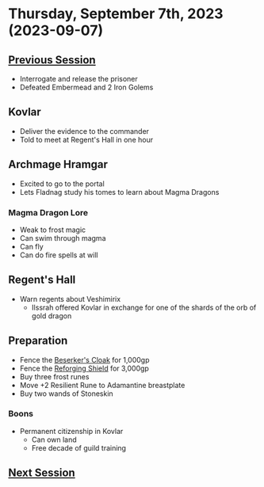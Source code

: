 # Thursday, September 7th, 2023 (2023-09-07)

## [Previous Session](./2023-08-23.md)

- Interrogate and release the prisoner
- Defeated Embermead and 2 Iron Golems

## Kovlar

- Deliver the evidence to the commander
- Told to meet at Regent's Hall in one hour

## Archmage Hramgar

- Excited to go to the portal
- Lets Fladnag study his tomes to learn about Magma Dragons

### Magma Dragon Lore

- Weak to frost magic
- Can swim through magma
- Can fly
- Can do fire spells at will

## Regent's Hall

- Warn regents about Veshimirix
  - Ilssrah offered Kovlar in exchange for one of the shards of the orb of gold dragon

## Preparation

- Fence the [Beserker's Cloak](https://2e.aonprd.com/Equipment.aspx?ID=411) for 1,000gp
- Fence the [Reforging Shield](https://2e.aonprd.com/Equipment.aspx?ID=542) for 3,000gp
- Buy three frost runes
- Move +2 Resilient Rune to Adamantine breastplate
- Buy two wands of Stoneskin

### Boons

- Permanent citizenship in Kovlar
  - Can own land
  - Free decade of guild training

## [Next Session](./2023-XX-XX.md)
